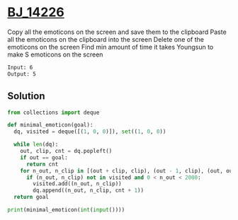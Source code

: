 # [BJ_14226](https://acmicpc.net/problem/14226)

Copy all the emoticons on the screen and save them to the clipboard
Paste all the emoticons on the clipboard into the screen
Delete one of the emoticons on the screen
Find min amount of time it takes Youngsun to make S emoticons on the screen

```txt
Input: 6
Output: 5
```

## Solution

```py
from collections import deque

def minimal_emoticon(goal):
  dq, visited = deque([(1, 0, 0)]), set((1, 0, 0))

  while len(dq):
    out, clip, cnt = dq.popleft()
    if out == goal:
      return cnt
    for n_out, n_clip in [(out + clip, clip), (out - 1, clip), (out, out)]:
      if (n_out, n_clip) not in visited and 0 < n_out < 2000:
        visited.add((n_out, n_clip))
        dq.append((n_out, n_clip, cnt + 1))
  return goal

print(minimal_emoticon(int(input())))
```
